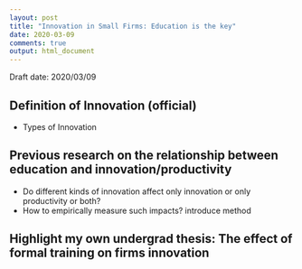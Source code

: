 ```yaml
---
layout: post
title: "Innovation in Small Firms: Education is the key"
date: 2020-03-09
comments: true
output: html_document
---
```


Draft date: 2020/03/09


## Definition of Innovation (official)
- Types of Innovation

## Previous research on the relationship between education and innovation/productivity
  - Do different kinds of innovation affect only innovation or only productivity or both?
  - How to empirically measure such impacts? introduce method

## Highlight my own undergrad thesis: The effect of formal training on firms innovation



